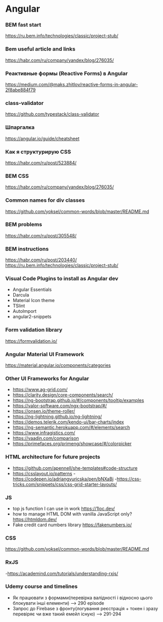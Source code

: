 # Angular

### BEM fast start
https://ru.bem.info/technologies/classic/project-stub/

### Bem useful article and links
https://habr.com/ru/company/yandex/blog/276035/

### Реактивные формы (Reactive Forms) в Angular

https://medium.com/@maks.zhitlov/reactive-forms-in-angular-2f8abe884f79

### class-validator
https://github.com/typestack/class-validator
 
### Шпаргалка
 https://angular.io/guide/cheatsheet

### Как я структурирую CSS
 https://habr.com/ru/post/523884/

### BEM CSS
https://habr.com/ru/company/yandex/blog/276035/

### Common names for div classes
https://github.com/yoksel/common-words/blob/master/README.md

### BEM problems
https://habr.com/ru/post/305548/

### BEM instructions
https://habr.com/ru/post/203440/
https://ru.bem.info/technologies/classic/project-stub/

### Visual Code Plugins to install as Angular dev
  - Angular Essentials
  - Darcula
  - Material Icon theme
  - TSlint
  - AutoImport
  - angular2-snippets

### Form validation library
https://formvalidation.io/
  
### Angular Material UI Framework
https://material.angular.io/components/categories

### Other UI Frameworks for Angular
- https://www.ag-grid.com/
- https://clarity.design/core-components/search/
- https://ng-bootstrap.github.io/#/components/tooltip/examples
- https://valor-software.com/ngx-bootstrap/#/
- https://onsen.io/theme-roller/
- https://ng-lightning.github.io/ng-lightning/
- https://demos.telerik.com/kendo-ui/bar-charts/index
- https://ng-semantic.herokuapp.com/#/elements/search
- https://www.infragistics.com/
- https://vaadin.com/comparison
- https://primefaces.org/primeng/showcase/#/colorpicker

### HTML architecture for future projects
- https://github.com/apennell/she-templates#code-structure
- https://csslayout.io/patterns
-https://codepen.io/adriangyuricska/pen/bNXaBj
-https://css-tricks.com/snippets/css/css-grid-starter-layouts/

### JS
- top js function I can use in work
  https://1loc.dev/
- how to manage HTML DOM with vanilla JavaScript only? https://htmldom.dev/
- Fake credit card numbers library https://fakenumbers.io/

### CSS
https://github.com/yoksel/common-words/blob/master/README.md

### RxJS
-https://academind.com/tutorials/understanding-rxjs/

### Udemy course and timelines 
   - Як працювати з формами(перевірка валідності і відносно цього блокувати інші елементи) --> 290 episode
   - Запрос до Firebase з фронту(логування реєстрація + токен і зразу перевіряє чи вже такий емейл існую) --> 291-294
